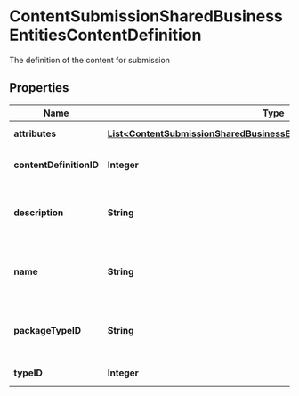 

# ContentSubmissionSharedBusinessEntitiesContentDefinition

The definition of the content for submission

## Properties

| Name | Type | Description | Notes |
|------------ | ------------- | ------------- | -------------|
|**attributes** | [**List&lt;ContentSubmissionSharedBusinessEntitiesContentDefinitionAttribute&gt;**](ContentSubmissionSharedBusinessEntitiesContentDefinitionAttribute.md) | Attributes of this ContentDefinition |  [optional] |
|**contentDefinitionID** | **Integer** | The ID of this content definition. |  [optional] |
|**description** | **String** | The description used on the package type in the AGCO Update System |  |
|**name** | **String** | The name of this content. Name must be valid for Attribute on PackageType. |  [optional] |
|**packageTypeID** | **String** | Read Only. The ID of the package type used for this content. |  [optional] |
|**typeID** | **Integer** | The type of content. |  [optional] |



